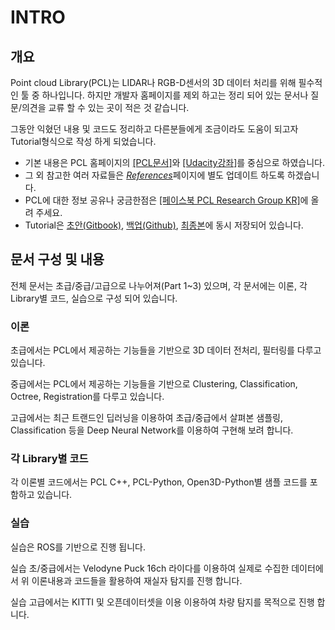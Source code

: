# INTRO

## 개요

Point cloud Library\(PCL\)는 LIDAR나 RGB-D센서의 3D 데이터 처리를 위해 필수적인 툴 중 하나입니다. 하지만 개발자 홈페이지를 제외 하고는 정리 되어 있는 문서나 질문/의견을 교류 할 수 있는 곳이 적은 것 같습니다.

그동안 익혔던 내용 및 코드도 정리하고 다른분들에게 조금이라도 도움이 되고자 Tutorial형식으로 작성 하게 되었습니다.

* 기본 내용은 PCL 홈페이지의 [\[PCL문서\]](http://pointclouds.org/documentation/tutorials/)와 [\[Udacity강좌\]](https://github.com/udacity/RoboND-Perception-Exercises)를 중심으로 하였습니다.
* 그 외 참고한 여러 자료들은 [_References_](appendix/references.md)페이지에 별도 업데이트 하도록 하겠습니다.
* PCL에 대한 정보 공유나 궁금한점은 [\[페이스북 PCL Research Group KR\]](https://www.facebook.com/groups/165198587522918/)에 올려 주세요.
* Tutorial은 [초안\(Gitbook\)](https://adioshun.gitbooks.io/pcl-tutorial/content/), [백업\(Github\)](https://github.com/adioshun/gitBook_Tutorial_PCL), [최종본](https://pcl.gitbook.io/tutorial)에 동시 저장되어 있습니다.

## 문서 구성 및 내용

전체 문서는 초급/중급/고급으로 나누어져\(Part 1~3\) 있으며, 각 문서에는 이론, 각 Library별 코드, 실습으로 구성 되어 있습니다.

### 이론

초급에서는 PCL에서 제공하는 기능들을 기반으로 3D 데이터 전처리, 필터링를 다루고 있습니다.

중급에서는 PCL에서 제공하는 기능들을 기반으로 Clustering, Classification, Octree, Registration를 다루고 있습니다.

고급에서는 최근 트랜드인 딥러닝을 이용하여 초급/중급에서 살펴본 샘플링, Classification 등을 Deep Neural Network를 이용하여 구현해 보려 합니다.

### 각 Library별 코드

각 이론별 코드에서는 PCL C++, PCL-Python, Open3D-Python별 샘플 코드를 포함하고 있습니다.

### 실습

실습은 ROS를 기반으로 진행 됩니다.

실습 초/중급에서는 Velodyne Puck 16ch 라이다를 이용하여 실제로 수집한 데이터에서 위 이론내용과 코드들을 활용하여 재실자 탐지를 진행 합니다.

실습 고급에서는 KITTI 및 오픈데이터셋을 이용 이용하여 차량 탐지를 목적으로 진행 합니다.

